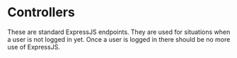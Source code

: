 # Controllers

These are standard ExpressJS endpoints. They are used for situations when a user
is not logged in yet. Once a user is logged
in there should be no more use of ExpressJS.
